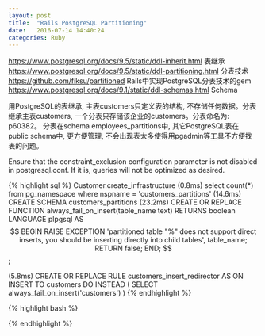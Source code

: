 ```yaml
---
layout: post
title:  "Rails PostgreSQL Partitioning"
date:   2016-07-14 14:40:24
categories: Ruby
---
```


https://www.postgresql.org/docs/9.5/static/ddl-inherit.html 表继承
https://www.postgresql.org/docs/9.5/static/ddl-partitioning.html 分表技术
https://github.com/fiksu/partitioned Rails中实现PostgreSQL分表技术的gem
https://www.postgresql.org/docs/9.1/static/ddl-schemas.html Schema

用PostgreSQL的表继承, 主表customers只定义表的结构, 不存储任何数据。分表继承主表customers, 一个分表只存储该企业的customers。分表命名为: p60382。
分表在schema employees_partitions中, 其它PostgreSQL表在public schema中, 更方便管理, 不会出现表太多使得用pgadmin等工具不方便找表的问题。

Ensure that the constraint_exclusion configuration parameter is not disabled in postgresql.conf. If it is, queries will not be optimized as desired.

{% highlight sql %}
Customer.create_infrastructure
   (0.8ms)  select count(*) from pg_namespace where nspname = 'customers_partitions'
   (14.6ms)  CREATE SCHEMA customers_partitions
   (23.2ms)            CREATE OR REPLACE FUNCTION always_fail_on_insert(table_name text) RETURNS boolean
              LANGUAGE plpgsql
              AS $$
           BEGIN
             RAISE EXCEPTION 'partitioned table "%" does not support direct inserts, you should be inserting directly into child tables', table_name;
             RETURN false;
           END;
          $$;

   (5.8ms)            CREATE OR REPLACE RULE customers_insert_redirector AS
            ON INSERT TO customers
            DO INSTEAD
            (
               SELECT always_fail_on_insert('customers')
            )
{% endhighlight %}



{% highlight bash %}

{% endhighlight %}
